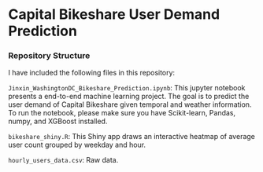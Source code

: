 # Capital Bikeshare User Demand Prediction

### Repository Structure
I have included the following files in this repository:

`Jinxin_WashingtonDC_Bikeshare_Prediction.ipynb`: This jupyter notebook presents a end-to-end machine learning project. The goal is to predict the user demand of Capital Bikeshare given temporal and weather information. To run the notebook, please make sure you have Scikit-learn, Pandas, numpy, and XGBoost installed.

`bikeshare_shiny.R`: This Shiny app draws an interactive heatmap of average user count grouped by weekday and hour.

`hourly_users_data.csv`: Raw data.
